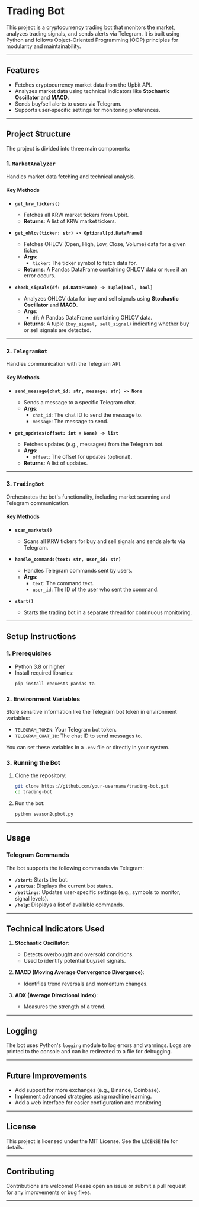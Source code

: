 # **Trading Bot**

This project is a cryptocurrency trading bot that monitors the market, analyzes trading signals, and sends alerts via Telegram. It is built using Python and follows Object-Oriented Programming (OOP) principles for modularity and maintainability.

---

## **Features**
- Fetches cryptocurrency market data from the Upbit API.
- Analyzes market data using technical indicators like **Stochastic Oscillator** and **MACD**.
- Sends buy/sell alerts to users via Telegram.
- Supports user-specific settings for monitoring preferences.

---

## **Project Structure**
The project is divided into three main components:

### **1. `MarketAnalyzer`**
Handles market data fetching and technical analysis.

#### **Key Methods**
- **`get_krw_tickers()`**
  - Fetches all KRW market tickers from Upbit.
  - **Returns**: A list of KRW market tickers.

- **`get_ohlcv(ticker: str) -> Optional[pd.DataFrame]`**
  - Fetches OHLCV (Open, High, Low, Close, Volume) data for a given ticker.
  - **Args**:
    - `ticker`: The ticker symbol to fetch data for.
  - **Returns**: A Pandas DataFrame containing OHLCV data or `None` if an error occurs.

- **`check_signals(df: pd.DataFrame) -> Tuple[bool, bool]`**
  - Analyzes OHLCV data for buy and sell signals using **Stochastic Oscillator** and **MACD**.
  - **Args**:
    - `df`: A Pandas DataFrame containing OHLCV data.
  - **Returns**: A tuple `(buy_signal, sell_signal)` indicating whether buy or sell signals are detected.

---

### **2. `TelegramBot`**
Handles communication with the Telegram API.

#### **Key Methods**
- **`send_message(chat_id: str, message: str) -> None`**
  - Sends a message to a specific Telegram chat.
  - **Args**:
    - `chat_id`: The chat ID to send the message to.
    - `message`: The message to send.

- **`get_updates(offset: int = None) -> list`**
  - Fetches updates (e.g., messages) from the Telegram bot.
  - **Args**:
    - `offset`: The offset for updates (optional).
  - **Returns**: A list of updates.

---

### **3. `TradingBot`**
Orchestrates the bot's functionality, including market scanning and Telegram communication.

#### **Key Methods**
- **`scan_markets()`**
  - Scans all KRW tickers for buy and sell signals and sends alerts via Telegram.

- **`handle_commands(text: str, user_id: str)`**
  - Handles Telegram commands sent by users.
  - **Args**:
    - `text`: The command text.
    - `user_id`: The ID of the user who sent the command.

- **`start()`**
  - Starts the trading bot in a separate thread for continuous monitoring.

---

## **Setup Instructions**

### **1. Prerequisites**
- Python 3.8 or higher
- Install required libraries:
  ```bash
  pip install requests pandas ta
  ```

### **2. Environment Variables**
Store sensitive information like the Telegram bot token in environment variables:
- `TELEGRAM_TOKEN`: Your Telegram bot token.
- `TELEGRAM_CHAT_ID`: The chat ID to send messages to.

You can set these variables in a `.env` file or directly in your system.

### **3. Running the Bot**
1. Clone the repository:
   ```bash
   git clone https://github.com/your-username/trading-bot.git
   cd trading-bot
   ```

2. Run the bot:
   ```bash
   python season2upbot.py
   ```

---

## **Usage**

### **Telegram Commands**
The bot supports the following commands via Telegram:
- **`/start`**: Starts the bot.
- **`/status`**: Displays the current bot status.
- **`/settings`**: Updates user-specific settings (e.g., symbols to monitor, signal levels).
- **`/help`**: Displays a list of available commands.

---

## **Technical Indicators Used**
1. **Stochastic Oscillator**:
   - Detects overbought and oversold conditions.
   - Used to identify potential buy/sell signals.

2. **MACD (Moving Average Convergence Divergence)**:
   - Identifies trend reversals and momentum changes.

3. **ADX (Average Directional Index)**:
   - Measures the strength of a trend.

---

## **Logging**
The bot uses Python's `logging` module to log errors and warnings. Logs are printed to the console and can be redirected to a file for debugging.

---

## **Future Improvements**
- Add support for more exchanges (e.g., Binance, Coinbase).
- Implement advanced strategies using machine learning.
- Add a web interface for easier configuration and monitoring.

---

## **License**
This project is licensed under the MIT License. See the `LICENSE` file for details.

---

## **Contributing**
Contributions are welcome! Please open an issue or submit a pull request for any improvements or bug fixes.

---

